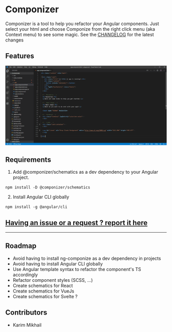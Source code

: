 # Componizer

Componizer is a tool to help you refactor your Angular components. Just select your html and choose Componize from the right click menu (aka Context menu) to see some magic.
See the [CHANGELOG](https://github.com/bilelmsekni/componizer/blob/master/CHANGELOG.md) for the latest changes

## Features

![preview](https://github.com/bilelmsekni/componizer/raw/master/extension/assets/componizer_icon.gif)

## Requirements

1. Add @componizer/schematics as a dev dependency to your Angular project.
```
npm install -D @componizer/schematics
```

2. Install Angular CLI globally
```
npm install -g @angular/cli
```

## [Having an issue or a request ? report it here](https://github.com/bilelmsekni/componizer/issues)

-----------------------------------------------------------------------------------------------------------

## Roadmap

* Avoid having to install ng-componize as a dev dependency in projects
* Avoid having to install Angular CLI globally
* Use Angular template syntax to refactor the component's TS accordingly
* Refactor component styles (SCSS, ...)
* Create schematics for React
* Create schematics for VueJs
* Create schematics for Svelte ?

## Contributors

* Karim Mikhail

